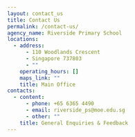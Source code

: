 ```yaml
---
layout: contact_us
title: Contact Us
permalink: /contact-us/
agency_name: Riverside Primary School
locations:
  - address:
      - 110 Woodlands Crescent
      - Singapore 737803
      - ""
    operating_hours: []
    maps_link: ""
    title: Main Office
contacts:
  - content:
      - phone: +65 6365 4490
      - email: riverside_ps@moe.edu.sg
      - other: ""
    title: General Enquiries & Feedback
---
```

